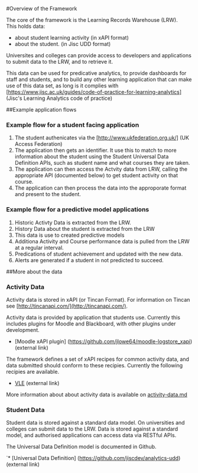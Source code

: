 #Overview of the Framework

The core of the framework is the Learning Records Warehouse (LRW).  
This holds data:
* about student learning activity (in xAPI format)
* about the student. (in Jisc UDD format)

Universites and colleges can provide access to developers and applications to submit data to the LRW, and to retrieve it.

This data can be used for predicative analytics, to provide dashboards for staff and students, and to build any other learning application that can make use of this data set, as long is it complies with [https://www.jisc.ac.uk/guides/code-of-practice-for-learning-analytics] (Jisc's Learning Analytics code of practice)

##Example application flows

### Example flow for a student facing application

1) The student authenicates via the [http://www.ukfederation.org.uk/] (UK Access Federation)
2) The application then gets an identifier.  It use this to match to more information about the student using the Student Universal Data Definition APIs, such as student name and what courses they are taken.
3) The application can then access the Actvity data from LRW, calling the appropriate API (documented below) to get student activity on that course.
4) The application can then process the data into the approporate format and present to the student.

### Example flow for a predictive model applications

1) Historic Activty Data is extracted from the LRW.
2) History Data about the student is extracted from the LRW
3) This data is use to created predictive models
4) Additiona Activity and Course performance data is pulled from the LRW at a regular interval.
5) Predications of student achievement and updated with the new data.
6) Alerts are generated if a student in not predicted to succeed.

##More about the data

### Activity Data
Activity data is stored in xAPI (or Tincan Format).  For information on Tincan see [http://tincanapi.com/](http://tincanapi.com/).

Activity data is provided by application that students use. Currently this includes plugins for Moodle and Blackboard, with other plugins under development.

* [Moodle xAPI plugin] (https://github.com/jlowe64/moodle-logstore_xapi) (external link)

The framework defines a set of xAPI recipes for common activity data, and data submitted should conform to these recipies. Currently the following recipies are available.

* [VLE](https://github.com/jiscdev/xapi-vle) (external link)

More information about about activity data is available on [activity-data.md](activity-data.md)


### Student Data

Student data is stored against a standard data model. On universities and colleges can submit data to the LRW. Data is stored against a standard model, and authorised applications can access data via RESTful APIs.

The Universal Data Definition model is documented in Github.

`* [Universal Data Definition] (https://github.com/jiscdev/analytics-udd) (external link)
